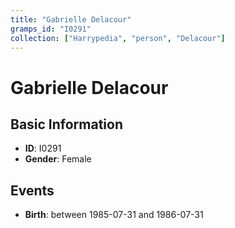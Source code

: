 ```yaml
---
title: "Gabrielle Delacour"
gramps_id: "I0291"
collection: ["Harrypedia", "person", "Delacour"]
---
```


# Gabrielle Delacour

## Basic Information

- **ID**: I0291
- **Gender**: Female

## Events

- **Birth**: between 1985-07-31 and 1986-07-31

